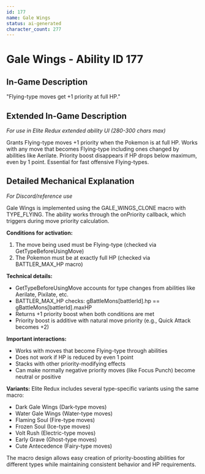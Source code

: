 ```yaml
---
id: 177
name: Gale Wings
status: ai-generated
character_count: 277
---
```


# Gale Wings - Ability ID 177

## In-Game Description
"Flying-type moves get +1 priority at full HP."

## Extended In-Game Description
*For use in Elite Redux extended ability UI (280-300 chars max)*

Grants Flying-type moves +1 priority when the Pokemon is at full HP. Works with any move that becomes Flying-type including ones changed by abilities like Aerilate. Priority boost disappears if HP drops below maximum, even by 1 point. Essential for fast offensive Flying-types.

## Detailed Mechanical Explanation
*For Discord/reference use*

Gale Wings is implemented using the GALE_WINGS_CLONE macro with TYPE_FLYING. The ability works through the onPriority callback, which triggers during move priority calculation.

**Conditions for activation:**
1. The move being used must be Flying-type (checked via GetTypeBeforeUsingMove)
2. The Pokemon must be at exactly full HP (checked via BATTLER_MAX_HP macro)

**Technical details:**
- GetTypeBeforeUsingMove accounts for type changes from abilities like Aerilate, Pixilate, etc.
- BATTLER_MAX_HP checks: gBattleMons[battlerId].hp == gBattleMons[battlerId].maxHP
- Returns +1 priority boost when both conditions are met
- Priority boost is additive with natural move priority (e.g., Quick Attack becomes +2)

**Important interactions:**
- Works with moves that become Flying-type through abilities
- Does not work if HP is reduced by even 1 point
- Stacks with other priority-modifying effects
- Can make normally negative priority moves (like Focus Punch) become neutral or positive

**Variants:**
Elite Redux includes several type-specific variants using the same macro:
- Dark Gale Wings (Dark-type moves)
- Water Gale Wings (Water-type moves) 
- Flaming Soul (Fire-type moves)
- Frozen Soul (Ice-type moves)
- Volt Rush (Electric-type moves)
- Early Grave (Ghost-type moves)
- Cute Antecedence (Fairy-type moves)

The macro design allows easy creation of priority-boosting abilities for different types while maintaining consistent behavior and HP requirements.